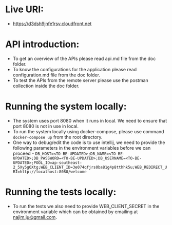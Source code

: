 # Live URI:
- https://d3dsh9jnfe1rsv.cloudfront.net

# API introduction:
- To get an overview of the APIs please read api.md file from the doc folder.
- To know the configurations for the application please read configuration.md file from the doc folder.
- To test the APIs from the remote server please use the postman collection inside the doc folder.

# Running the system locally:
- The system uses port 8080 when it runs in local. We need to ensure that port 8080 is not in use in local.
- To run the system locally using docker-compose, please use command `docker-compose up` from the root directory.
- One way to debug/edit the code is to use intellij, we need to provide the following parameters in the environment variables before we can proceed - 
`DB_HOST=<TO-BE-UPDATED>;DB_NAME=<TO-BE-UPDATED>;DB_PASSWORD=<TO-BE-UPDATED>;DB_USERNAME=<TO-BE-UPDATED>;POOL_ID=ap-southeast-2_5Xy5gOXtg;WEB_CLIENT_ID=3e074qfjrs0ba81g4p8tthhk5u;WEB_REDIRECT_URI=http://localhost:8080/welcome`

# Running the tests locally:
- To run the tests we also need to provide WEB_CLIENT_SECRET in the environment variable which can be obtained by emailing at najim.ju@gmail.com.